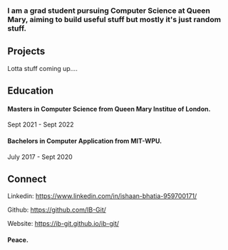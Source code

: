 ### I am a grad student pursuing Computer Science at Queen Mary, aiming to build useful stuff but mostly it's just random stuff.



## Projects

Lotta stuff coming up....

## Education

#### Masters in Computer Science from Queen Mary Institue of London. 
Sept 2021 - Sept 2022

#### Bachelors in Computer Application from MIT-WPU. 
July 2017 - Sept 2020

## Connect

Linkedin: https://www.linkedin.com/in/ishaan-bhatia-959700171/

Github: https://github.com/IB-Git/

Website: https://ib-git.github.io/ib-git/

#### Peace.
